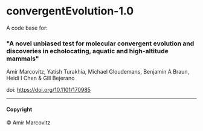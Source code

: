 # convergentEvolution-1.0

A code base for:
### "A novel unbiased test for molecular convergent evolution and discoveries in echolocating, aquatic and high-altitude mammals"
Amir Marcovitz, Yatish Turakhia, Michael Gloudemans, Benjamin A Braun, Heidi I Chen & Gill Bejerano

doi: https://doi.org/10.1101/170985 

---
#### Copyright
© Amir Marcovitz
